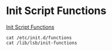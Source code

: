 # Init Script Functions

[Init Script Functions](https://refspecs.linuxbase.org/LSB_3.0.0/LSB-PDA/LSB-PDA/iniscrptfunc.html)


```
cat /etc/init.d/functions
cat /lib/lsb/init-functions
```

